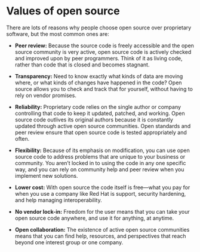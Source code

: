 <!-- #region -->
# Values of open source


There are lots of reasons why people choose open source over proprietary software, but the most common ones are:


- **Peer review:** Because the source code is freely accessible and the open source community is very active, open source code is actively checked and improved upon by peer programmers. Think of it as living code, rather than code that is closed and becomes stagnant.


- **Transparency:** Need to know exactly what kinds of data are moving where, or what kinds of changes have happened in the code? Open source allows you to check and track that for yourself, without having to rely on vendor promises.


- **Reliability:** Proprietary code relies on the single author or company controlling that code to keep it updated, patched, and working. Open source code outlives its original authors because it is constantly updated through active open source communities. Open standards and peer review ensure that open source code is tested appropriately and often.


- **Flexibility:** Because of its emphasis on modification, you can use open source code to address problems that are unique to your business or community. You aren’t locked in to using the code in any one specific way, and you can rely on community help and peer review when you implement new solutions.


- **Lower cost:** With open source the code itself is free—what you pay for when you use a company like Red Hat is support, security hardening, and help managing interoperability.


- **No vendor lock-in:** Freedom for the user means that you can take your open source code anywhere, and use it for anything, at anytime.


- **Open collaboration:** The existence of active open source communities means that you can find help, resources, and perspectives that reach beyond one interest group or one company.
<!-- #endregion -->
